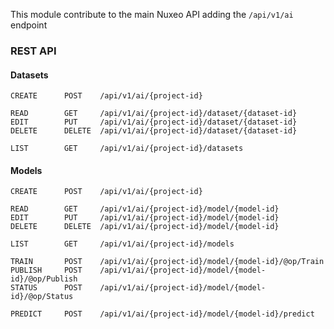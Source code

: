 
This module contribute to the main Nuxeo API adding the `/api/v1/ai` endpoint  

### REST API


#### Datasets

    CREATE		POST    /api/v1/ai/{project-id}

    READ		GET     /api/v1/ai/{project-id}/dataset/{dataset-id}
    EDIT      	PUT		/api/v1/ai/{project-id}/dataset/{dataset-id}
    DELETE	    DELETE  /api/v1/ai/{project-id}/dataset/{dataset-id}

    LIST        GET     /api/v1/ai/{project-id}/datasets


#### Models

    CREATE		POST 	/api/v1/ai/{project-id}

    READ		GET 	/api/v1/ai/{project-id}/model/{model-id}
    EDIT      	PUT		/api/v1/ai/{project-id}/model/{model-id}
    DELETE		DELETE  /api/v1/ai/{project-id}/model/{model-id}

    LIST        GET 	/api/v1/ai/{project-id}/models

    TRAIN       POST    /api/v1/ai/{project-id}/model/{model-id}/@op/Train
    PUBLISH     POST    /api/v1/ai/{project-id}/model/{model-id}/@op/Publish
    STATUS      POST    /api/v1/ai/{project-id}/model/{model-id}/@op/Status
    
    PREDICT     POST    /api/v1/ai/{project-id}/model/{model-id}/predict
    
